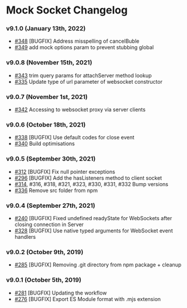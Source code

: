 # Mock Socket Changelog

### v9.1.0 (January 13th, 2022)

- [#348](https://github.com/thoov/mock-socket/pull/348) [BUGFIX] Address misspelling of cancelBuble
- [#349](https://github.com/thoov/mock-socket/pull/349) add mock options param to prevent stubbing global

### v9.0.8 (November 15th, 2021)

- [#343](https://github.com/thoov/mock-socket/pull/343) trim query params for attachServer method lookup
- [#335](https://github.com/thoov/mock-socket/pull/335) Update type of url parameter of websocket constructor

### v9.0.7 (November 1st, 2021)

- [#342](https://github.com/thoov/mock-socket/pull/342) Accessing to websocket proxy via server clients

### v9.0.6 (October 18th, 2021)

- [#338](https://github.com/thoov/mock-socket/pull/338) [BUGFIX] Use default codes for close event
- [#340](https://github.com/thoov/mock-socket/pull/340) Build optimisations

### v9.0.5 (September 30th, 2021)

- [#312](https://github.com/thoov/mock-socket/pull/312) [BUGFIX] Fix null pointer exceptions
- [#296](https://github.com/thoov/mock-socket/pull/296) [BUGFIX] Add the hasListeners method to client socket
- [#314](https://github.com/thoov/mock-socket/pull/314), \#316, \#318, \#321, \#323, \#330, \#331, \#332 Bump versions
- [#336](https://github.com/thoov/mock-socket/pull/336) Remove src folder from npm

### v9.0.4 (September 27th, 2021)

- [#240](https://github.com/thoov/mock-socket/pull/240) [BUGFIX] Fixed undefined readyState for WebSockets after closing connection in Server
- [#328](https://github.com/thoov/mock-socket/pull/328) [BUGFIX] Use native typed arguments for WebSocket event handlers

### v9.0.2 (October 9th, 2019)

- [#285](https://github.com/thoov/mock-socket/pull/285) [BUGFIX] Removing .git directory from npm package + cleanup

### v9.0.1 (October 5th, 2019)

- [#281](https://github.com/thoov/mock-socket/pull/281) [BUGFIX] Updating the workflow
- [#276](https://github.com/thoov/mock-socket/pull/276) [BUGFIX] Export ES Module format with .mjs extension
